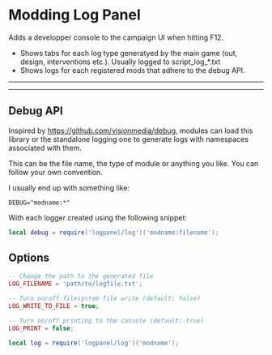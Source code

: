 # Modding Log Panel

Adds a developper console to the campaign UI when hitting F12.

- Shows tabs for each log type generatyed by the main game (out, design, interventions etc.). Usually logged to script_log_*.txt
- Shows logs for each registered mods that adhere to the debug API.

---

<!-- [!img](img) -->

---


## Debug API

Inspired by https://github.com/visionmedia/debug, modules can load this library
or the standalone logging one to generate logs with namespaces associated with them.

This can be the file name, the type of module or anything you like. You can follow your own convention.

I usually end up with something like:

    DEBUG="modname:*"

With each logger created using the following snippet:

```lua
local debug = require('logpanel/log')('modname:filename');
```

## Options

```lua
-- Change the path to the generated file
LOG_FILENAME = 'path/to/logfile.txt';

-- Turn on/off filesystem file write (default: false)
LOG_WRITE_TO_FILE = true;

-- Turn on/off printing to the console (default: true)
LOG_PRINT = false;

local log = require('logpanel/log')('modname');
```

